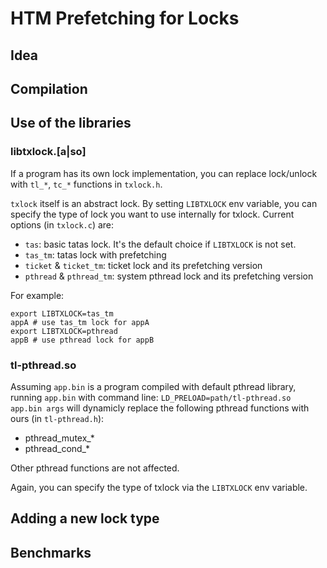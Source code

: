 # HTM Prefetching for Locks

## Idea

## Compilation

## Use of the libraries

### libtxlock.[a|so]

If a program has its own lock implementation, you can replace lock/unlock with
`tl_*`, `tc_*` functions in `txlock.h`.

`txlock` itself is an abstract lock. By setting `LIBTXLOCK` env variable, you 
can specify the type of lock you want to use internally for txlock. Current 
options (in `txlock.c`) are:

- `tas`: basic tatas lock. It's the default choice if `LIBTXLOCK` is not set.
- `tas_tm`: tatas lock with prefetching
- `ticket` & `ticket_tm`: ticket lock and its prefetching version
- `pthread` & `pthread_tm`: system pthread lock and its prefetching version

For example:

    export LIBTXLOCK=tas_tm
    appA # use tas_tm lock for appA
    export LIBTXLOCK=pthread
    appB # use pthread lock for appB

### tl-pthread.so

Assuming `app.bin` is a program compiled with default pthread library, running 
`app.bin` with command line: `LD_PRELOAD=path/tl-pthread.so app.bin args` will 
dynamicly replace the following pthread functions with ours (in `tl-pthread.h`):

- pthread_mutex_*
- pthread_cond_*

Other pthread functions are not affected.

Again, you can specify the type of txlock via the `LIBTXLOCK` env variable.

## Adding a new lock type

## Benchmarks
